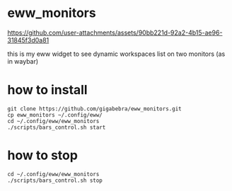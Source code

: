 # eww_monitors



https://github.com/user-attachments/assets/90bb221d-92a2-4b15-ae96-31845f3d0a81



this is my eww widget to see dynamic workspaces list on two monitors (as in waybar)
# how to install
```
git clone https://github.com/gigabebra/eww_monitors.git
cp eww_monitors ~/.config/eww/
cd ~/.config/eww/eww_monitors
./scripts/bars_control.sh start
```
# how to stop
```
cd ~/.config/eww/eww_monitors
./scripts/bars_control.sh stop
```
